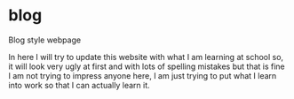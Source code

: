 # blog
Blog style webpage

In here I will try to update this website with what I am learning at school
so, it will look very ugly at first and with lots of spelling mistakes but that is fine I am not trying to impress anyone here, I am just trying to put what I learn into work so that I can actually learn it. 

